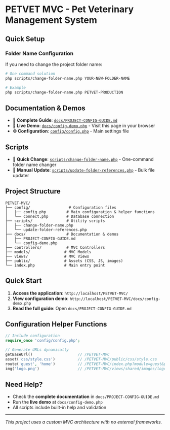 # PETVET MVC - Pet Veterinary Management System

## Quick Setup

### Folder Name Configuration
If you need to change the project folder name:

```bash
# One command solution
php scripts/change-folder-name.php YOUR-NEW-FOLDER-NAME

# Example
php scripts/change-folder-name.php PETVET-PRODUCTION
```

## Documentation & Demos

- **📖 Complete Guide**: [`docs/PROJECT-CONFIG-GUIDE.md`](docs/PROJECT-CONFIG-GUIDE.md)
- **🎯 Live Demo**: [`docs/config-demo.php`](docs/config-demo.php) - Visit this page in your browser
- **⚙️ Configuration**: [`config/config.php`](config/config.php) - Main settings file

## Scripts

- **🔄 Quick Change**: [`scripts/change-folder-name.php`](scripts/change-folder-name.php) - One-command folder name changer
- **🔧 Manual Update**: [`scripts/update-folder-references.php`](scripts/update-folder-references.php) - Bulk file updater

## Project Structure

```
PETVET-MVC/
├── config/                 # Configuration files
│   ├── config.php         # Main configuration & helper functions
│   └── connect.php        # Database connection
├── scripts/               # Utility scripts
│   ├── change-folder-name.php
│   └── update-folder-references.php
├── docs/                  # Documentation & demos
│   ├── PROJECT-CONFIG-GUIDE.md
│   └── config-demo.php
├── controllers/           # MVC Controllers
├── models/               # MVC Models  
├── views/                # MVC Views
├── public/               # Assets (CSS, JS, images)
└── index.php             # Main entry point
```

## Quick Start

1. **Access the application**: `http://localhost/PETVET-MVC/`
2. **View configuration demo**: `http://localhost/PETVET-MVC/docs/config-demo.php`
3. **Read the full guide**: Open `docs/PROJECT-CONFIG-GUIDE.md`

## Configuration Helper Functions

```php
// Include configuration
require_once 'config/config.php';

// Generate URLs dynamically
getBaseUrl()                    // /PETVET-MVC
asset('css/style.css')          // /PETVET-MVC/public/css/style.css
route('guest', 'home')          // /PETVET-MVC/index.php?module=guest&page=home
img('logo.png')                 // /PETVET-MVC/views/shared/images/logo.png
```

## Need Help?

- Check the **complete documentation** in `docs/PROJECT-CONFIG-GUIDE.md`
- Run the **live demo** at `docs/config-demo.php`
- All scripts include built-in help and validation

---

*This project uses a custom MVC architecture with no external frameworks.*